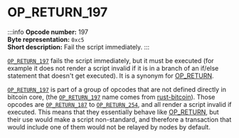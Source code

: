# OP_RETURN_197
:::info
**Opcode number:** 197  
**Byte representation:** `0xc5`  
**Short description:** Fail the script immediately.
:::

[`OP_RETURN_197`](./OP_RETURN_197.md) fails the script immediately, but it must be executed (for example it does not render a script invalid if it is in a branch of an if/else statement that doesn't get executed). It is a synonym for [OP_RETURN](./OP_RETURN.md).

[`OP_RETURN_197`](./OP_RETURN_197.md) is part of a group of opcodes that are not defined directly in bitcoin core, (the [`OP_RETURN_197`](./OP_RETURN_197.md) name comes from [rust-bitcoin](https://docs.rs/bitcoin/latest/src/bitcoin/blockdata/opcodes.rs.html)). Those opcodes are [`OP_RETURN_187`](./OP_RETURN_187.md) to [`OP_RETURN_254`](./OP_RETURN_254.md), and all render a script invalid if executed. This means that they essentially behave like [OP_RETURN](./OP_RETURN.md), but their use would make a script non-standard, and therefore a transaction that would include one of them would not be relayed by nodes by default.
